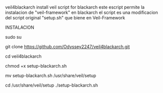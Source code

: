 veil4blackarch
install veil script for blackarch
este escript permite la instalacion de "veil-framework" en blackarch
el script es una modificacion del script original "setup.sh" que biene en Veil-Framework

INSTALACION

sudo su

git clone https://github.com/Odyssey2247/veil4blackarch.git

cd veil4blackarch

chmod +x setup-blackarch.sh

mv setup-blackarch.sh /usr/share/veil/setup

cd /usr/share/veil/setup
./setup-blackarch.sh
